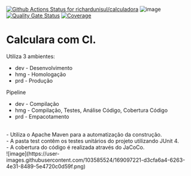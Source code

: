 
[![Github Actions Status for richardunisul/calculadora](https://github.com/richardunisul/calculadora/workflows/Integra%C3%A7%C3%A3o%20continua%20de%20Java%20com%20Maven/badge.svg)](https://github.com/richardunisul/calculadora/actions) 
![image](https://user-images.githubusercontent.com/103585524/169100104-65c912e8-9950-4c85-bf70-c478c3db17f5.png)
[![Quality Gate Status](https://sonarcloud.io/api/project_badges/measure?project=richardunisul_calculadora&metric=alert_status)](https://sonarcloud.io/summary/new_code?id=richardunisul_calculadora)
[![Coverage](https://sonarcloud.io/api/project_badges/measure?project=richardunisul_calculadora&metric=coverage)](https://sonarcloud.io/component_measures?id=richardunisul_calculadora&metric=coverage)

# Calculara com CI.
Utiliza 3 ambientes:
- dev - Desenvolvimento
- hmg - Homologação
- prd - Produção

Pipeline 
- dev - Compilação 
- hmg - Compilação, Testes, Análise Código, Cobertura Código
- prd - Empacotamento

<br>
- Utiliza o Apache Maven para a automatização da construção.<br>
- A pasta test contêm os testes unitários do projeto utilizando JUnit 4.<br>
- A cobertura do código é realizada através do JaCoCo.<br>
![image](https://user-images.githubusercontent.com/103585524/169097221-d3cfa6a4-6263-4e31-8489-5e4720c0d59f.png)
